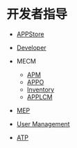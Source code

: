 开发者指导
=================

- [APPStore](../Projects/APPSTORE/AppStore_Contribution.md)

- [Developer](../Projects/Developer/Developer_Contribution.md)

- MECM
	- [APM](../Projects/MECM/MECM_Apm_Contribution.md)  
	- [APPO](../Projects/MECM/MECM_Appo_Contribution.md)  
	- [Inventory](../Projects/MECM/MECM_Inventory_Contribution.md)  
	- [APPLCM](../Projects/MECM/MECM_LCM_controller_Contribution.md)

- [MEP](../Projects/MEP/MEP_Contribution.md)

- [User Management](../Projects/User%20Management/User_Contribution.md)

- [ATP](../Projects/ATP/ATP_Contribution.md)
